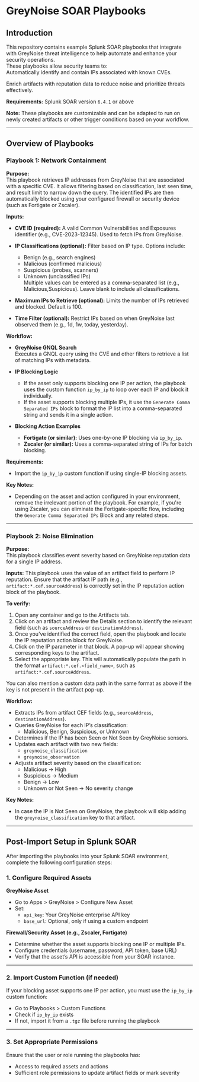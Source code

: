# GreyNoise SOAR Playbooks

## Introduction
This repository contains example Splunk SOAR playbooks that integrate with GreyNoise threat intelligence to help automate and enhance your security operations.  
These playbooks allow security teams to:  
Automatically identify and contain IPs associated with known CVEs.

Enrich artifacts with reputation data to reduce noise and prioritize threats effectively.

**Requirements:** Splunk SOAR version `6.4.1` or above 

**Note:** These playbooks are customizable and can be adapted to run on newly created artifacts or other trigger conditions based on your workflow.

---

## Overview of Playbooks

### Playbook 1: Network Containment

**Purpose:**  
This playbook retrieves IP addresses from GreyNoise that are associated with a specific CVE. It allows filtering based on classification, last seen time, and result limit to narrow down the query. The identified IPs are then automatically blocked using your configured firewall or security device (such as Fortigate or Zscaler).

**Inputs:**

- **CVE ID (required):** A valid Common Vulnerabilities and Exposures identifier (e.g., CVE-2023-12345). Used to fetch IPs from GreyNoise.

- **IP Classifications (optional):** Filter based on IP type. Options include:
  - Benign (e.g., search engines)
  - Malicious (confirmed malicious)
  - Suspicious (probes, scanners)
  - Unknown (unclassified IPs)  
  Multiple values can be entered as a comma-separated list (e.g., Malicious,Suspicious). Leave blank to include all classifications.

- **Maximum IPs to Retrieve (optional):** Limits the number of IPs retrieved and blocked. Default is 100.

- **Time Filter (optional):** Restrict IPs based on when GreyNoise last observed them (e.g., 1d, 1w, today, yesterday).

**Workflow:**

- **GreyNoise GNQL Search**  
  Executes a GNQL query using the CVE and other filters to retrieve a list of matching IPs with metadata.

- **IP Blocking Logic**
  - If the asset only supports blocking one IP per action, the playbook uses the custom function `ip_by_ip` to loop over each IP and block it individually.
  - If the asset supports blocking multiple IPs, it use the `Generate Comma Separated IPs` block to format the IP list into a comma-separated string and sends it in a single action.

- **Blocking Action Examples**
  - **Fortigate (or similar):** Uses one-by-one IP blocking via `ip_by_ip`.
  - **Zscaler (or similar):** Uses a comma-separated string of IPs for batch blocking.

**Requirements:**
- Import the `ip_by_ip` custom function if using single-IP blocking assets.

**Key Notes:**
- Depending on the asset and action configured in your environment, remove the irrelevant portion of the playbook. For example, if you're using Zscaler, you can eliminate the Fortigate-specific flow, including the `Generate Comma Separated IPs` Block and any related steps.

---

### Playbook 2: Noise Elimination

**Purpose:**  
This playbook classifies event severity based on GreyNoise reputation data for a single IP address.

**Inputs:**
This playbook uses the value of an artifact field to perform IP reputation. Ensure that the artifact IP path (e.g., `artifact:*.cef.sourceAddress`) is correctly set in the IP reputation action block of the playbook.

**To verify:**
1. Open any container and go to the Artifacts tab.
2. Click on an artifact and review the Details section to identify the relevant field (such as `sourceAddress` or `destinationAddress`).
3. Once you've identified the correct field, open the playbook and locate the IP reputation action block for GreyNoise.
4. Click on the IP parameter in that block. A pop-up will appear showing corresponding keys to the artifact.
5. Select the appropriate key. This will automatically populate the path in the format `artifact:*.cef.<field_name>`, such as `artifact:*.cef.sourceAddress`.

You can also mention a custom data path in the same format as above if the key is not present in the artifact pop-up.

**Workflow:**
- Extracts IPs from artifact CEF fields (e.g., `sourceAddress`, `destinationAddress`).
- Queries GreyNoise for each IP’s classification:
  - Malicious, Benign, Suspicious, or Unknown
- Determines if the IP has been Seen or Not Seen by GreyNoise sensors.
- Updates each artifact with two new fields:
  - `greynoise_classification`
  - `greynoise_observation`
- Adjusts artifact severity based on the classification:
  - Malicious → High
  - Suspicious → Medium
  - Benign → Low
  - Unknown or Not Seen → No severity change

**Key Notes:**
- In case the IP is Not Seen on GreyNoise, the playbook will skip adding the `greynoise_classification` key to that artifact.

---

## Post-Import Setup in Splunk SOAR

After importing the playbooks into your Splunk SOAR environment, complete the following configuration steps:

### 1. Configure Required Assets

**GreyNoise Asset**
- Go to Apps > GreyNoise > Configure New Asset
- Set:
  - `api_key`: Your GreyNoise enterprise API key
  - `base_url`: Optional, only if using a custom endpoint

**Firewall/Security Asset (e.g., Zscaler, Fortigate)**
- Determine whether the asset supports blocking one IP or multiple IPs.
- Configure credentials (username, password, API token, base URL)
- Verify that the asset’s API is accessible from your SOAR instance.

---

### 2. Import Custom Function (if needed)

If your blocking asset supports one IP per action, you must use the `ip_by_ip` custom function:

- Go to Playbooks > Custom Functions
- Check if `ip_by_ip` exists
- If not, import it from a `.tgz` file before running the playbook

---

### 3. Set Appropriate Permissions

Ensure that the user or role running the playbooks has:
- Access to required assets and actions
- Sufficient role permissions to update artifact fields or mark severity